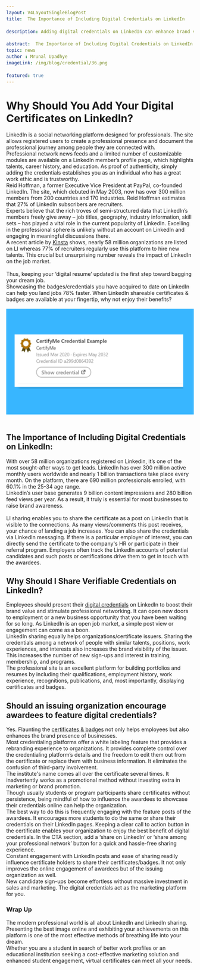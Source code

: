 ```yaml
---
layout: V4LayoutSingleBlogPost
title:  The Importance of Including Digital Credentials on LinkedIn

description: Adding digital credentials on LinkedIn can enhance brand value, networking, and job opportunities.

abstract:  The Importance of Including Digital Credentials on LinkedIn
topic: news
author : Mrunal Upadhye
imageLink: /img/blog/credential/36.png

featured: true
---
```


<h1>Why Should You Add Your Digital Certificates on LinkedIn?</h1>
LinkedIn is a social networking platform designed for professionals. The site allows registered users to create a professional presence and document the professional journey among people they are connected with.<br>
Professional network news feeds and a limited number of customizable modules are available on a LinkedIn member’s profile page, which highlights talents, career history, and education. As proof of authenticity, simply adding the credentials establishes you as an individual who has a great work ethic and is trustworthy.<br>
Reid Hoffman, a former Executive Vice President at PayPal, co-founded LinkedIn. The site, which debuted in May 2003, now has over 300 million members from 200 countries and 170 industries. Reid Hoffman estimates that 27% of LinkedIn subscribers are recruiters.<br>
Experts believe that the rich troves of semi-structured data that LinkedIn’s members freely give away – job titles, geography, industry information, skill sets – has played a vital role in the current popularity of LinkedIn. Excelling in the professional sphere is unlikely without an account on LinkedIn and engaging in meaningful discussions there.<br>
A recent article by <a href="https://kinsta.com/blog/linkedin-statistics/#:~:text=The%20other%20primary%20reason%20LinkedIn,of%20recruiters%20regularly%20use%20LinkedIn.">Kinsta</a> shows, nearly 58 million organizations are listed on LI whereas 77% of recruiters regularly use this platform to hire new talents. This crucial but unsurprising number reveals the impact of LinkedIn on the job market.<br><br>
Thus, keeping your ‘digital resume’ updated is the first step toward bagging your dream job.<br>
Showcasing the badges/credentials you have acquired to date on LinkedIn can help you land jobs 78% faster. When LinkedIn shareable certificates & badges are available at your fingertip, why not enjoy their benefits?<br><br>
<img class="img-fluid r-16" src="/img/blog/CertifyMe Linkedin Badge.png" alt="CertifyMe Linkedin Badge">
<br><br>

<h2>The Importance of Including Digital Credentials on LinkedIn:</h2>
With over 58 million organizations registered on Linkedin, it’s one of the most sought-after ways to get leads. LinkedIn has over 300 million active monthly users worldwide and nearly 1 billion transactions take place every month. On the platform, there are 690 million professionals enrolled, with 60.1% in the 25-34 age range.<br>
Linkedin’s user base generates 9 billion content impressions and 280 billion feed views per year. As a result, it truly is essential for most businesses to raise brand awareness.<br><br>
LI sharing enables you to share the certificate as a post on LinkedIn that is visible to the connections. As many views/comments this post receives, your chance of landing a job increases. You can also share the credentials via LinkedIn messaging. If there is a particular employer of interest, you can directly send the certificate to the company's HR or participate in their referral program.
Employers often track the LinkedIn accounts of potential candidates and such posts or certifications drive them to get in touch with the awardees.<br>

<h2>Why Should I Share Verifiable Credentials on LinkedIn?</h2>
Employees should present their <a href="https://certifyme.online/blog/What-is-a-Digital-Credential.html">digital credentials</a> on LinkedIn to boost their brand value and stimulate professional networking. It can open new doors to employment or a new business opportunity that you have been waiting for so long. As LinkedIn is an open job market, a simple post view or engagement can come as a boon.<br>
LinkedIn sharing equally helps organizations/certificate issuers. Sharing the credentials among a network of people with similar talents, positions, work experiences, and interests also increases the brand visibility of the issuer. This increases the number of new sign-ups and interest in training, membership, and programs.<br>
The professional site is an excellent platform for building portfolios and resumes by including their qualifications, employment history, work experience, recognitions, publications, and, most importantly, displaying certificates and badges.<br>

<h2>Should an issuing organization encourage awardees to feature digital credentials?</h2>
Yes. Flaunting the <a href="https://certifyme.online/blog/Experiencing-Digital-Certificate-and-Digital-badge.html">certificates & badges</a> not only helps employees but also enhances the brand presence of businesses.<br>
Most credentialing platforms offer a white labeling feature that provides a rebranding experience to organizations. It provides complete control over the credentialing platform’s details and the freedom to edit them out from the certificate or replace them with business information. It eliminates the confusion of third-party involvement.<br>
The institute's name comes all over the certificate several times. It inadvertently works as a promotional method without investing extra in marketing or brand promotion.<br>
Though usually students or program participants share certificates without persistence, being mindful of how to influence the awardees to showcase their credentials online can help the organization.<br>
The best way to do this is frequently engaging with the feature posts of the awardees. It encourages more students to do the same or share their credentials on their LinkedIn pages. Keeping a clear call to action button in the certificate enables your organization to enjoy the best benefit of digital credentials. In the CTA section, add a ‘share on LinkedIn’ or ‘share among your professional network’ button for a quick and hassle-free sharing experience.<br>
Constant engagement with LinkedIn posts and ease of sharing readily influence certificate holders to share their certificates/badges. It not only improves the online engagement of awardees but of the issuing organization as well.<br>
New candidate sign-ups become effortless without massive investment in sales and marketing. The digital credentials act as the marketing platform for you.<br>

<h3>Wrap Up</h3>
The modern professional world is all about LinkedIn and LinkedIn sharing. Presenting the best image online and exhibiting your achievements on this platform is one of the most effective methods of breathing life into your dream.<br>
Whether you are a student in search of better work profiles or an educational institution seeking a cost-effective marketing solution and enhanced student engagement, virtual certificates can meet all your needs.<br>

